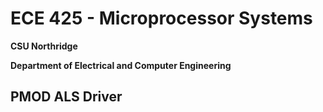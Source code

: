# ECE 425 - Microprocessor Systems
**CSU Northridge**

**Department of Electrical and Computer Engineering**

## PMOD ALS Driver

